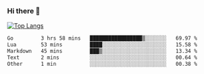 ### Hi there 👋

<!--
**3Xpl0it3r/3Xpl0it3r** is a ✨ _special_ ✨ repository because its `README.md` (this file) appears on your GitHub profile.

Here are some ideas to get you started:

- 🔭 I’m currently working on ...
- 🌱 I’m currently learning ...
- 👯 I’m looking to collaborate on ...
- 🤔 I’m looking for help with ...
- 💬 Ask me about ...
- 📫 How to reach me: ...
- 😄 Pronouns: ...
- ⚡ Fun fact: ...
-->


[![Top Langs](https://github-readme-stats.vercel.app/api/top-langs/?username=3Xpl0it3r&layout=compact)](https://github.com/3Xpl0it3r/3Xpl0it3r)

<!--START_SECTION:waka-->

```txt
Go         3 hrs 58 mins   █████████████████▒░░░░░░░   69.97 %
Lua        53 mins         ████░░░░░░░░░░░░░░░░░░░░░   15.58 %
Markdown   45 mins         ███▒░░░░░░░░░░░░░░░░░░░░░   13.34 %
Text       2 mins          ░░░░░░░░░░░░░░░░░░░░░░░░░   00.64 %
Other      1 min           ░░░░░░░░░░░░░░░░░░░░░░░░░   00.38 %
```

<!--END_SECTION:waka-->
